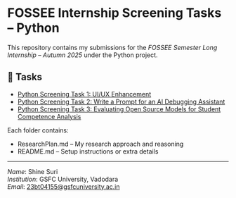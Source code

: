 # FOSSEE Internship Screening Tasks – Python

This repository contains my submissions for the *FOSSEE Semester Long Internship – Autumn 2025* under the Python project.  

## 📂 Tasks
- [Python Screening Task 1: UI/UX Enhancement](./Python-Screening-Task-1-UI/UX-Enhancement)
- [Python Screening Task 2: Write a Prompt for an AI Debugging Assistant](./Python-Screening-Task-2-Write-a-Prompt-for-an-AI-Debugging-Assistant)
- [Python Screening Task 3: Evaluating Open Source Models for Student Competence Analysis](./Python-Screening-Task-3-Evaluating-Open-Source-Models-for-Student-Competence-Analysis)

Each folder contains:
- ResearchPlan.md – My research approach and reasoning  
- README.md – Setup instructions or extra details  

---

*Name*: Shine Suri  
*Institution*: GSFC University, Vadodara  
*Email*: 23bt04155@gsfcuniversity.ac.in
